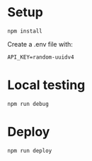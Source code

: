 # Setup
```
npm install
```

Create a .env file with:
```
API_KEY=random-uuidv4
```

# Local testing

```
npm run debug
```


# Deploy

```
npm run deploy
```

